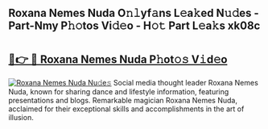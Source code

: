 ## Roxana Nemes Nuda O𝚗𝚕yf𝚊ns L𝚎a𝚔ed N𝚞𝚍es - Part-Nmy P𝚑𝚘tos Vi𝚍𝚎o - H𝚘𝚝 Part L𝚎a𝚔s xk08c

# <h2><a href="http://kf90jv6.oniu.top/?m=Roxana+Nemes+Nuda">🔗👉 🔴 Roxana Nemes Nuda P𝚑ot𝚘𝚜 V𝚒d𝚎o</a></h2>

[![Roxana Nemes Nuda Nu𝚍e𝚜](https://i.imgur.com/0qMVB7G.gif)](http://kf90jv6.oniu.top/?m=Roxana+Nemes+Nuda)
Social media thought leader Roxana Nemes Nuda, known for sharing dance and lifestyle information, featuring presentations and blogs. Remarkable magician Roxana Nemes Nuda, acclaimed for their exceptional skills and accomplishments in the art of illusion.  
